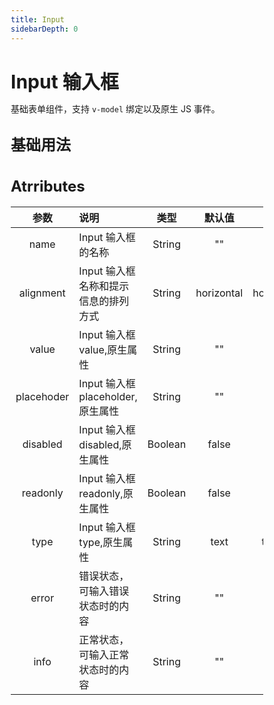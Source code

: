 ```yaml
---
title: Input
sidebarDepth: 0
---
```


<style lang="scss">
    * { margin: 0; padding: 0; box-sizing: border-box; }
    h1, h2, h3, h4, h5 {
        border-bottom: none;
    }
    h1 {
        font-size: 30px;
        line-height: 38px;
    }
    h2 {
        font-size: 24px;
        line-height: 32px;
    }
    h3 {
        font-size: 18px;
        line-height: 26px;
    }
    p {
        font-size: 14px;
    }
</style>

# Input 输入框
基础表单组件，支持 `v-model` 绑定以及原生 JS 事件。

## 基础用法

<ClientOnly>
<input-demo></input-demo>
</ClientOnly>

## Atrributes

| 参数          | 说明          | 类型   | 默认值 | 可选值 |
|:-------------:|:--------------|:------:|:------:|:-------:|
| name          | Input 输入框的名称  | String |  ""    | --     |
| alignment     | Input 输入框名称和提示信息的排列方式   | String | horizontal  | horizontal,vertical     |
| value         | Input 输入框 value,原生属性 | String |  ""    | --   |
| placehoder    | Input 输入框 placeholder,原生属性 | String |  ""    | --   |
| disabled      | Input 输入框 disabled,原生属性 | Boolean |  false    | false,true   |
| readonly      | Input 输入框 readonly,原生属性 | Boolean |  false    | false,true   |
| type          | Input 输入框 type,原生属性 | String |  text    | text,password   |
| error         | 错误状态，可输入错误状态时的内容 | String |  ""    | --   |
| info          | 正常状态，可输入正常状态时的内容 | String |  ""    | --   |
